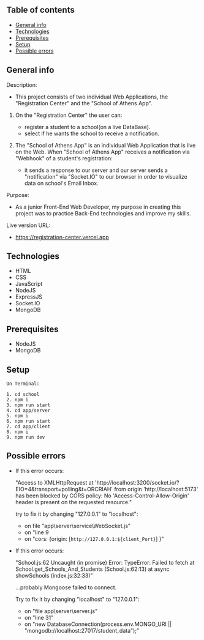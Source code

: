 ## Table of contents

- [General info](#general-info)
- [Technologies](#technologies)
- [Prerequisites](#prerequisites)
- [Setup](#setup)
- [Possible errors](#possible-errors)

## General info

Description:
   - This project consists of two individual Web Applications, the "Registration Center" and the "School of Athens App".
   
   1. On the "Registration Center" the user can:

      - register a student to a school(on a live DataBase).
      - select if he wants the school to receive a notification.

   2. The "School of Athens App" is an individual Web Application that is live on the Web.
      When "School of Athens App" receives a notification via "Webhook" of a student's registration:

      - it sends a response to our server and our server sends a "notification" via "Socket.IO" to our browser in order to visualize data on school's Email Inbox.
   
Purpose:
   - As a junior Front-End Web Developer, my purpose in creating this project was to practice Back-End technologies and improve my skills.

Live version URL:
   - https://registration-center.vercel.app

## Technologies

- HTML
- CSS
- JavaScript
- NodeJS
- ExpressJS
- Socket.IO
- MongoDB

## Prerequisites

- NodeJS
- MongoDB

## Setup

```
On Terminal:

1. cd school
2. npm i
3. npm run start
4. cd app/server
5. npm i
6. npm run start
7. cd app/client
8. npm i
9. npm run dev

```

## Possible errors

- If this error occurs:

  "Access to XMLHttpRequest at 'http://localhost:3200/socket.io/?EIO=4&transport=polling&t=ORCRIAH' from origin 'http://localhost:5173' has been blocked by CORS policy: No 'Access-Control-Allow-Origin' header is present on the requested resource."

  try to fix it by changing "127.0.0.1" to "localhost":

  - on file "app\server\service\WebSocket.js"
  - on "line 9
  - on "cors: {origin: [`http://127.0.0.1:${client_Port}`]
    }"

- If this error occurs:

  "School.js:62 Uncaught (in promise) Error: TypeError: Failed to fetch
  at School.get_Schools_And_Students (School.js:62:13)
  at async showSchools (index.js:32:33)"

  ...probably Mongoose failed to connect.

  Try to fix it by changing "localhost" to "127.0.0.1":

  - on "file app\server\server.js"
  - on "line 31"
  - on "new DatabaseConnection(process.env.MONGO_URI || "mongodb://localhost:27017/student_data");"
